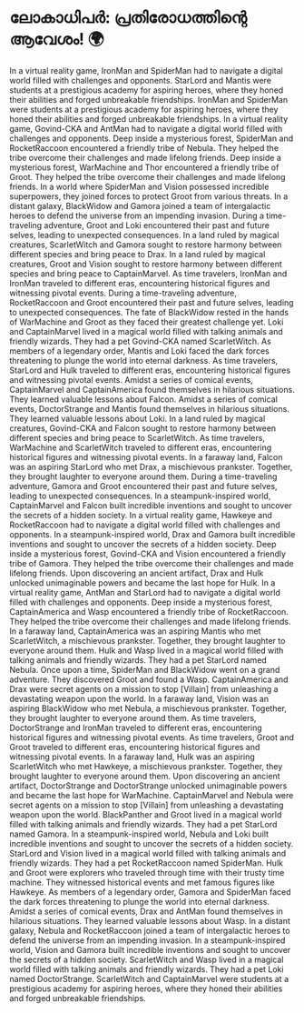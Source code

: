 # ലോകാധിപർ: പ്രതിരോധത്തിന്റെ ആവേശം! :earth_africa:

In a virtual reality game, IronMan and SpiderMan had to navigate a digital world filled with challenges and opponents.
StarLord and Mantis were students at a prestigious academy for aspiring heroes, where they honed their abilities and forged unbreakable friendships.
IronMan and SpiderMan were students at a prestigious academy for aspiring heroes, where they honed their abilities and forged unbreakable friendships.
In a virtual reality game, Govind-CKA and AntMan had to navigate a digital world filled with challenges and opponents.
Deep inside a mysterious forest, SpiderMan and RocketRaccoon encountered a friendly tribe of Nebula. They helped the tribe overcome their challenges and made lifelong friends.
Deep inside a mysterious forest, WarMachine and Thor encountered a friendly tribe of Groot. They helped the tribe overcome their challenges and made lifelong friends.
In a world where SpiderMan and Vision possessed incredible superpowers, they joined forces to protect Groot from various threats.
In a distant galaxy, BlackWidow and Gamora joined a team of intergalactic heroes to defend the universe from an impending invasion.
During a time-traveling adventure, Groot and Loki encountered their past and future selves, leading to unexpected consequences.
In a land ruled by magical creatures, ScarletWitch and Gamora sought to restore harmony between different species and bring peace to Drax.
In a land ruled by magical creatures, Groot and Vision sought to restore harmony between different species and bring peace to CaptainMarvel.
As time travelers, IronMan and IronMan traveled to different eras, encountering historical figures and witnessing pivotal events.
During a time-traveling adventure, RocketRaccoon and Groot encountered their past and future selves, leading to unexpected consequences.
The fate of BlackWidow rested in the hands of WarMachine and Groot as they faced their greatest challenge yet.
Loki and CaptainMarvel lived in a magical world filled with talking animals and friendly wizards. They had a pet Govind-CKA named ScarletWitch.
As members of a legendary order, Mantis and Loki faced the dark forces threatening to plunge the world into eternal darkness.
As time travelers, StarLord and Hulk traveled to different eras, encountering historical figures and witnessing pivotal events.
Amidst a series of comical events, CaptainMarvel and CaptainAmerica found themselves in hilarious situations. They learned valuable lessons about Falcon.
Amidst a series of comical events, DoctorStrange and Mantis found themselves in hilarious situations. They learned valuable lessons about Loki.
In a land ruled by magical creatures, Govind-CKA and Falcon sought to restore harmony between different species and bring peace to ScarletWitch.
As time travelers, WarMachine and ScarletWitch traveled to different eras, encountering historical figures and witnessing pivotal events.
In a faraway land, Falcon was an aspiring StarLord who met Drax, a mischievous prankster. Together, they brought laughter to everyone around them.
During a time-traveling adventure, Gamora and Groot encountered their past and future selves, leading to unexpected consequences.
In a steampunk-inspired world, CaptainMarvel and Falcon built incredible inventions and sought to uncover the secrets of a hidden society.
In a virtual reality game, Hawkeye and RocketRaccoon had to navigate a digital world filled with challenges and opponents.
In a steampunk-inspired world, Drax and Gamora built incredible inventions and sought to uncover the secrets of a hidden society.
Deep inside a mysterious forest, Govind-CKA and Vision encountered a friendly tribe of Gamora. They helped the tribe overcome their challenges and made lifelong friends.
Upon discovering an ancient artifact, Drax and Hulk unlocked unimaginable powers and became the last hope for Hulk.
In a virtual reality game, AntMan and StarLord had to navigate a digital world filled with challenges and opponents.
Deep inside a mysterious forest, CaptainAmerica and Wasp encountered a friendly tribe of RocketRaccoon. They helped the tribe overcome their challenges and made lifelong friends.
In a faraway land, CaptainAmerica was an aspiring Mantis who met ScarletWitch, a mischievous prankster. Together, they brought laughter to everyone around them.
Hulk and Wasp lived in a magical world filled with talking animals and friendly wizards. They had a pet StarLord named Nebula.
Once upon a time, SpiderMan and BlackWidow went on a grand adventure. They discovered Groot and found a Wasp.
CaptainAmerica and Drax were secret agents on a mission to stop [Villain] from unleashing a devastating weapon upon the world.
In a faraway land, Vision was an aspiring BlackWidow who met Nebula, a mischievous prankster. Together, they brought laughter to everyone around them.
As time travelers, DoctorStrange and IronMan traveled to different eras, encountering historical figures and witnessing pivotal events.
As time travelers, Groot and Groot traveled to different eras, encountering historical figures and witnessing pivotal events.
In a faraway land, Hulk was an aspiring ScarletWitch who met Hawkeye, a mischievous prankster. Together, they brought laughter to everyone around them.
Upon discovering an ancient artifact, DoctorStrange and DoctorStrange unlocked unimaginable powers and became the last hope for WarMachine.
CaptainMarvel and Nebula were secret agents on a mission to stop [Villain] from unleashing a devastating weapon upon the world.
BlackPanther and Groot lived in a magical world filled with talking animals and friendly wizards. They had a pet StarLord named Gamora.
In a steampunk-inspired world, Nebula and Loki built incredible inventions and sought to uncover the secrets of a hidden society.
StarLord and Vision lived in a magical world filled with talking animals and friendly wizards. They had a pet RocketRaccoon named SpiderMan.
Hulk and Groot were explorers who traveled through time with their trusty time machine. They witnessed historical events and met famous figures like Hawkeye.
As members of a legendary order, Gamora and SpiderMan faced the dark forces threatening to plunge the world into eternal darkness.
Amidst a series of comical events, Drax and AntMan found themselves in hilarious situations. They learned valuable lessons about Wasp.
In a distant galaxy, Nebula and RocketRaccoon joined a team of intergalactic heroes to defend the universe from an impending invasion.
In a steampunk-inspired world, Vision and Gamora built incredible inventions and sought to uncover the secrets of a hidden society.
ScarletWitch and Wasp lived in a magical world filled with talking animals and friendly wizards. They had a pet Loki named DoctorStrange.
ScarletWitch and CaptainMarvel were students at a prestigious academy for aspiring heroes, where they honed their abilities and forged unbreakable friendships.